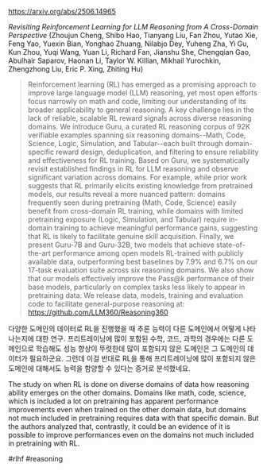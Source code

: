 https://arxiv.org/abs/2506.14965

*Revisiting Reinforcement Learning for LLM Reasoning from A Cross-Domain Perspective* (Zhoujun Cheng, Shibo Hao, Tianyang Liu, Fan Zhou, Yutao Xie, Feng Yao, Yuexin Bian, Yonghao Zhuang, Nilabjo Dey, Yuheng Zha, Yi Gu, Kun Zhou, Yuqi Wang, Yuan Li, Richard Fan, Jianshu She, Chengqian Gao, Abulhair Saparov, Haonan Li, Taylor W. Killian, Mikhail Yurochkin, Zhengzhong Liu, Eric P. Xing, Zhiting Hu)

> Reinforcement learning (RL) has emerged as a promising approach to improve large language model (LLM) reasoning, yet most open efforts focus narrowly on math and code, limiting our understanding of its broader applicability to general reasoning. A key challenge lies in the lack of reliable, scalable RL reward signals across diverse reasoning domains. We introduce Guru, a curated RL reasoning corpus of 92K verifiable examples spanning six reasoning domains--Math, Code, Science, Logic, Simulation, and Tabular--each built through domain-specific reward design, deduplication, and filtering to ensure reliability and effectiveness for RL training. Based on Guru, we systematically revisit established findings in RL for LLM reasoning and observe significant variation across domains. For example, while prior work suggests that RL primarily elicits existing knowledge from pretrained models, our results reveal a more nuanced pattern: domains frequently seen during pretraining (Math, Code, Science) easily benefit from cross-domain RL training, while domains with limited pretraining exposure (Logic, Simulation, and Tabular) require in-domain training to achieve meaningful performance gains, suggesting that RL is likely to facilitate genuine skill acquisition. Finally, we present Guru-7B and Guru-32B, two models that achieve state-of-the-art performance among open models RL-trained with publicly available data, outperforming best baselines by 7.9% and 6.7% on our 17-task evaluation suite across six reasoning domains. We also show that our models effectively improve the Pass@k performance of their base models, particularly on complex tasks less likely to appear in pretraining data. We release data, models, training and evaluation code to facilitate general-purpose reasoning at: https://github.com/LLM360/Reasoning360

다양한 도메인의 데이터로 RL을 진행했을 때 추론 능력이 다른 도메인에서 어떻게 나타나는지에 대한 연구. 프리트레이닝에 많이 포함된 수학, 코드, 과학의 경우에는 다른 도메인으로 학습해도 성능 향상이 뚜렷한데 많이 포함되지 않은 도메인은 그 도메인의 데이터가 필요하군요. 그런데 이걸 반대로 RL을 통해 프리트레이닝에 많이 포함되지 않은 도메인에 대해서도 능력을 함양할 수 있다는 증거로 분석했네요.

<english>
The study on when RL is done on diverse domains of data how reasoning ability emerges on the other domains. Domains like math, code, science, which is included a lot on pretraining has apparent performance improvements even when trained on the other domain data, but domains not much included in pretraining requires data with that specific domain. But the authors analyzed that, contrastly, it could be an evidence of it is possible to improve performances even on the domains not much included in pretraining with RL.
</english>

#rlhf #reasoning 